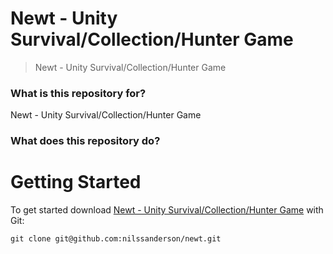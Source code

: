 # Newt - Unity Survival/Collection/Hunter Game #

> Newt - Unity Survival/Collection/Hunter Game


### What is this repository for? ###

Newt - Unity Survival/Collection/Hunter Game


### What does this repository do? ###


# Getting Started #

To get started download [Newt - Unity Survival/Collection/Hunter Game](https://github.com/nilssanderson/newt.git) with Git:
```
git clone git@github.com:nilssanderson/newt.git
```
